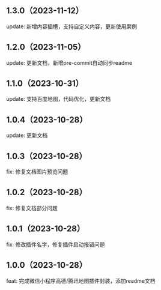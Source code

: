 ## 1.3.0（2023-11-12）
update: 新增内容插槽，支持自定义内容，更新使用案例
## 1.2.0（2023-11-05）
update: 更新文档，新增pre-commit自动同步readme
## 1.1.0（2023-10-31）
update: 支持百度地图，代码优化，更新文档
## 1.0.4（2023-10-28）
update: 更新文档
## 1.0.3（2023-10-28）
fix: 修复文档图片预览问题
## 1.0.2（2023-10-28）
fix: 修复文档部分问题
## 1.0.1（2023-10-28）
fix: 修改插件名字，修复插件启动报错问题
## 1.0.0（2023-10-28）
feat: 完成微信小程序高德/腾讯地图插件封装，添加readme文档
